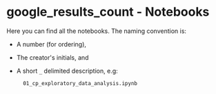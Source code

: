 # google_results_count - Notebooks

Here you can find all the notebooks. The naming convention is:
* A number (for ordering),
* The creator's initials, and
* A short `_` delimited description, e.g:

        01_cp_exploratory_data_analysis.ipynb
